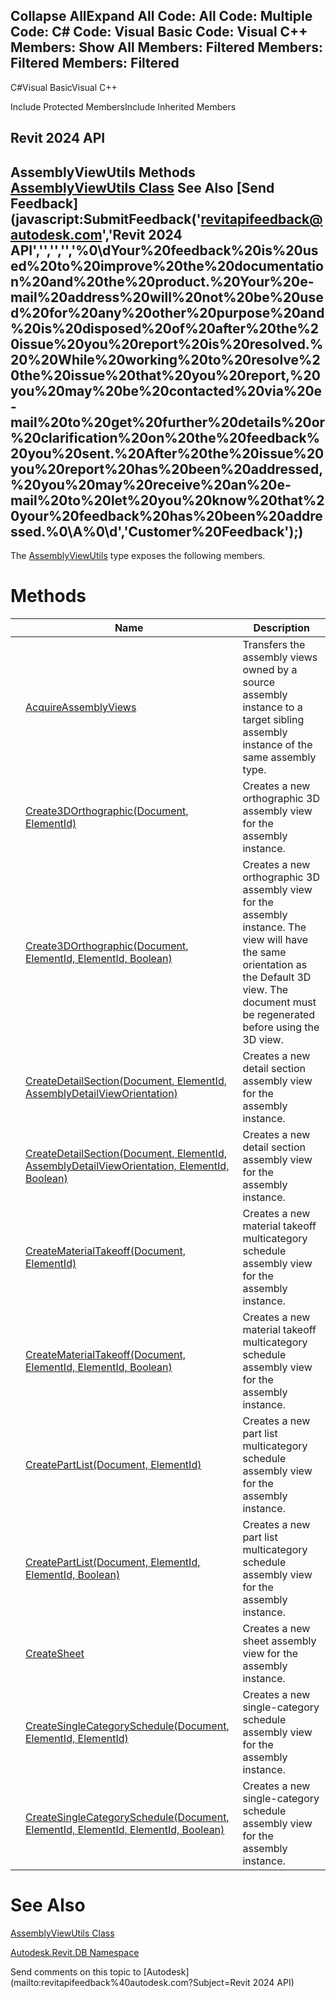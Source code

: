 ﻿

Collapse AllExpand All Code: All Code: Multiple Code: C# Code: Visual Basic Code: Visual C++  Members: Show All Members: Filtered Members: Filtered Members: Filtered   
---  
  
C#Visual BasicVisual C++

Include Protected MembersInclude Inherited Members

Revit 2024 API  
---  
AssemblyViewUtils Methods  
[AssemblyViewUtils Class](4c839bed-9f56-c255-afba-8152c9171a22.md) See Also [Send Feedback](javascript:SubmitFeedback\('revitapifeedback@autodesk.com','Revit 2024 API','','','','%0\\dYour%20feedback%20is%20used%20to%20improve%20the%20documentation%20and%20the%20product.%20Your%20e-mail%20address%20will%20not%20be%20used%20for%20any%20other%20purpose%20and%20is%20disposed%20of%20after%20the%20issue%20you%20report%20is%20resolved.%20%20While%20working%20to%20resolve%20the%20issue%20that%20you%20report,%20you%20may%20be%20contacted%20via%20e-mail%20to%20get%20further%20details%20or%20clarification%20on%20the%20feedback%20you%20sent.%20After%20the%20issue%20you%20report%20has%20been%20addressed,%20you%20may%20receive%20an%20e-mail%20to%20let%20you%20know%20that%20your%20feedback%20has%20been%20addressed.%0\\A%0\\d','Customer%20Feedback'\);)  
---  
  
The [AssemblyViewUtils](4c839bed-9f56-c255-afba-8152c9171a22.md) type exposes the following members.

# Methods

|  | Name | Description |
| --- | --- | --- |
|  | [AcquireAssemblyViews](9d899efa-112e-b169-fde8-303f0967593d.md) | Transfers the assembly views owned by a source assembly instance to a target sibling assembly instance of the same assembly type. |
|  | [Create3DOrthographic(Document, ElementId)](d1d13c59-ed2a-844a-5ad0-f195ee2d4a2f.md) | Creates a new orthographic 3D assembly view for the assembly instance. |
|  | [Create3DOrthographic(Document, ElementId, ElementId, Boolean)](f87603e2-81cb-34d0-0f57-b80e392ebee8.md) | Creates a new orthographic 3D assembly view for the assembly instance. The view will have the same orientation as the Default 3D view. The document must be regenerated before using the 3D view. |
|  | [CreateDetailSection(Document, ElementId, AssemblyDetailViewOrientation)](784df7d5-3da2-9a3d-fc5f-8b97ce019b23.md) | Creates a new detail section assembly view for the assembly instance. |
|  | [CreateDetailSection(Document, ElementId, AssemblyDetailViewOrientation, ElementId, Boolean)](d1dbb597-be46-0e7d-f173-af2e270831b9.md) | Creates a new detail section assembly view for the assembly instance. |
|  | [CreateMaterialTakeoff(Document, ElementId)](6fbfacef-91b9-6ca3-9531-e3aa1ae9f834.md) | Creates a new material takeoff multicategory schedule assembly view for the assembly instance. |
|  | [CreateMaterialTakeoff(Document, ElementId, ElementId, Boolean)](4e0033ee-64ac-a6ab-71ce-4b58de63ffdc.md) | Creates a new material takeoff multicategory schedule assembly view for the assembly instance. |
|  | [CreatePartList(Document, ElementId)](a9c1ec3a-ceeb-a203-8c1d-9700b5aa9881.md) | Creates a new part list multicategory schedule assembly view for the assembly instance. |
|  | [CreatePartList(Document, ElementId, ElementId, Boolean)](c211c569-f7bc-8869-ea4d-71bbb4034748.md) | Creates a new part list multicategory schedule assembly view for the assembly instance. |
|  | [CreateSheet](afd8688c-80d3-8c70-804c-0eed87eab8f3.md) | Creates a new sheet assembly view for the assembly instance. |
|  | [CreateSingleCategorySchedule(Document, ElementId, ElementId)](32780a72-3d3a-10d2-fece-c7016a21b79b.md) | Creates a new single-category schedule assembly view for the assembly instance. |
|  | [CreateSingleCategorySchedule(Document, ElementId, ElementId, ElementId, Boolean)](935a90c4-80e7-7dd7-7f78-592e4f458d5e.md) | Creates a new single-category schedule assembly view for the assembly instance. |
  
# See Also

[AssemblyViewUtils Class](4c839bed-9f56-c255-afba-8152c9171a22.md)

[Autodesk.Revit.DB Namespace](87546ba7-461b-c646-cbb1-2cb8f5bff8b2.md)

Send comments on this topic to [Autodesk](mailto:revitapifeedback%40autodesk.com?Subject=Revit 2024 API)